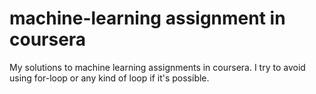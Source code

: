 # machine-learning assignment in coursera
My solutions to machine learning assignments in coursera. I try to avoid using for-loop or any kind of loop if it's possible.
